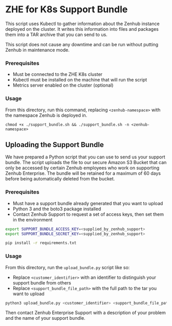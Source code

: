 # ZHE for K8s Support Bundle

This script uses Kubectl to gather information about the Zenhub instance deployed on the cluster. It writes this information into files and packages them into a TAR archive that you can send to us.

This script does not cause any downtime and can be run without putting Zenhub in maintenance mode.

### Prerequisites
- Must be connected to the ZHE K8s cluster
- Kubectl must be installed on the machine that will run the script
- Metrics server enabled on the cluster (optional)

### Usage
From this directory, run this command, replacing `<zenhub-namespace>` with the namespace Zenhub is deployed in.

```
chmod +x ./support_bundle.sh && ./support_bundle.sh -n <zenhub-namespace>
```

## Uploading the Support Bundle

We have prepared a Python script that you can use to send us your support bundle. The script uploads the file to our secure Amazon S3 Bucket that can only be accessed by certain Zenhub employees who work on supporting Zenhub Enterprise. The bundle will be retained for a maximum of 60 days before being automatically deleted from the bucket.

### Prerequisites
- Must have a support bundle already generated that you want to upload
- Python 3 and the boto3 package installed
- Contact Zenhub Support to request a set of access keys, then set them in the environment

```bash
export SUPPORT_BUNDLE_ACCESS_KEY=<supplied_by_zenhub_support>
export SUPPORT_BUNDLE_SECRET_KEY=<supplied_by_zenhub_support>
```

```bash
pip install -r requirements.txt
```

### Usage
From this directory, run the `upload_bundle.py` script like so:
- Replace `<customer_identifier>` with an identifier to distinguish your support bundle from others
- Replace `<support_bundle_file_path>` with the full path to the tar you want to upload

```bash
python3 upload_bundle.py <customer_identifier> <support_bundle_file_path>
```

Then contact Zenhub Enterprise Support with a description of your problem and the name of your support bundle.
